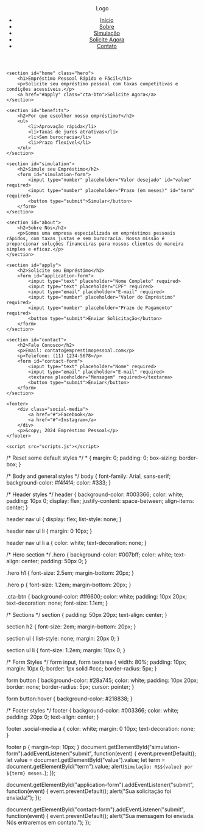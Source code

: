 <!DOCTYPE html>
<html lang="pt-br">
<head>
    <meta charset="UTF-8">
    <meta name="viewport" content="width=device-width, initial-scale=1.0">
    <title>Empréstimo Pessoal</title>
    <link rel="stylesheet" href="styles.css">
</head>
<body>
    <header>
        <div class="logo">Logo</div>
        <nav>
            <ul>
                <li><a href="#home">Início</a></li>
                <li><a href="#about">Sobre</a></li>
                <li><a href="#simulation">Simulação</a></li>
                <li><a href="#apply">Solicite Agora</a></li>
                <li><a href="#contact">Contato</a></li>
            </ul>
        </nav>
    </header>

    <section id="home" class="hero">
        <h1>Empréstimo Pessoal Rápido e Fácil</h1>
        <p>Solicite seu empréstimo pessoal com taxas competitivas e condições acessíveis.</p>
        <a href="#apply" class="cta-btn">Solicite Agora</a>
    </section>

    <section id="benefits">
        <h2>Por que escolher nosso empréstimo?</h2>
        <ul>
            <li>Aprovação rápida</li>
            <li>Taxas de juros atrativas</li>
            <li>Sem burocracia</li>
            <li>Prazo flexível</li>
        </ul>
    </section>

    <section id="simulation">
        <h2>Simule seu Empréstimo</h2>
        <form id="simulation-form">
            <input type="number" placeholder="Valor desejado" id="value" required>
            <input type="number" placeholder="Prazo (em meses)" id="term" required>
            <button type="submit">Simular</button>
        </form>
    </section>

    <section id="about">
        <h2>Sobre Nós</h2>
        <p>Somos uma empresa especializada em empréstimos pessoais rápidos, com taxas justas e sem burocracia. Nossa missão é proporcionar soluções financeiras para nossos clientes de maneira simples e eficaz.</p>
    </section>

    <section id="apply">
        <h2>Solicite seu Empréstimo</h2>
        <form id="application-form">
            <input type="text" placeholder="Nome Completo" required>
            <input type="text" placeholder="CPF" required>
            <input type="email" placeholder="E-mail" required>
            <input type="number" placeholder="Valor do Empréstimo" required>
            <input type="number" placeholder="Prazo de Pagamento" required>
            <button type="submit">Enviar Solicitação</button>
        </form>
    </section>

    <section id="contact">
        <h2>Fale Conosco</h2>
        <p>Email: contato@emprestimopessoal.com</p>
        <p>Telefone: (11) 1234-5678</p>
        <form id="contact-form">
            <input type="text" placeholder="Nome" required>
            <input type="email" placeholder="E-mail" required>
            <textarea placeholder="Mensagem" required></textarea>
            <button type="submit">Enviar</button>
        </form>
    </section>

    <footer>
        <div class="social-media">
            <a href="#">Facebook</a>
            <a href="#">Instagram</a>
        </div>
        <p>&copy; 2024 Empréstimo Pessoal</p>
    </footer>

    <script src="scripts.js"></script>
</body>
</html>
/* Reset some default styles */
* {
    margin: 0;
    padding: 0;
    box-sizing: border-box;
}

/* Body and general styles */
body {
    font-family: Arial, sans-serif;
    background-color: #f4f4f4;
    color: #333;
}

/* Header styles */
header {
    background-color: #003366;
    color: white;
    padding: 10px 0;
    display: flex;
    justify-content: space-between;
    align-items: center;
}

header nav ul {
    display: flex;
    list-style: none;
}

header nav ul li {
    margin: 0 10px;
}

header nav ul li a {
    color: white;
    text-decoration: none;
}

/* Hero section */
.hero {
    background-color: #007bff;
    color: white;
    text-align: center;
    padding: 50px 0;
}

.hero h1 {
    font-size: 2.5em;
    margin-bottom: 20px;
}

.hero p {
    font-size: 1.2em;
    margin-bottom: 20px;
}

.cta-btn {
    background-color: #ff6600;
    color: white;
    padding: 10px 20px;
    text-decoration: none;
    font-size: 1.1em;
}

/* Sections */
section {
    padding: 50px 20px;
    text-align: center;
}

section h2 {
    font-size: 2em;
    margin-bottom: 20px;
}

section ul {
    list-style: none;
    margin: 20px 0;
}

section ul li {
    font-size: 1.2em;
    margin: 10px 0;
}

/* Form Styles */
form input, form textarea {
    width: 80%;
    padding: 10px;
    margin: 10px 0;
    border: 1px solid #ccc;
    border-radius: 5px;
}

form button {
    background-color: #28a745;
    color: white;
    padding: 10px 20px;
    border: none;
    border-radius: 5px;
    cursor: pointer;
}

form button:hover {
    background-color: #218838;
}

/* Footer styles */
footer {
    background-color: #003366;
    color: white;
    padding: 20px 0;
    text-align: center;
}

footer .social-media a {
    color: white;
    margin: 0 10px;
    text-decoration: none;
}

footer p {
    margin-top: 10px;
}
document.getElementById("simulation-form").addEventListener("submit", function(event) {
    event.preventDefault();
    let value = document.getElementById("value").value;
    let term = document.getElementById("term").value;
    alert(`Simulação: R$${value} por ${term} meses.`);
});

document.getElementById("application-form").addEventListener("submit", function(event) {
    event.preventDefault();
    alert("Sua solicitação foi enviada!");
});

document.getElementById("contact-form").addEventListener("submit", function(event) {
    event.preventDefault();
    alert("Sua mensagem foi enviada. Nós entraremos em contato.");
});
